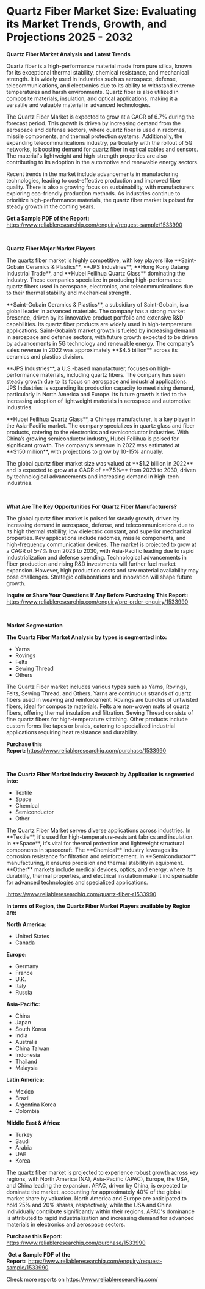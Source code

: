 <p><h1>Quartz Fiber Market Size: Evaluating its Market Trends, Growth, and Projections 2025 - 2032</h1></p><p><strong>Quartz Fiber Market Analysis and Latest Trends</strong></p>
<p><p>Quartz fiber is a high-performance material made from pure silica, known for its exceptional thermal stability, chemical resistance, and mechanical strength. It is widely used in industries such as aerospace, defense, telecommunications, and electronics due to its ability to withstand extreme temperatures and harsh environments. Quartz fiber is also utilized in composite materials, insulation, and optical applications, making it a versatile and valuable material in advanced technologies.</p><p>The Quartz Fiber Market is expected to grow at a CAGR of 6.7% during the forecast period. This growth is driven by increasing demand from the aerospace and defense sectors, where quartz fiber is used in radomes, missile components, and thermal protection systems. Additionally, the expanding telecommunications industry, particularly with the rollout of 5G networks, is boosting demand for quartz fiber in optical cables and sensors. The material's lightweight and high-strength properties are also contributing to its adoption in the automotive and renewable energy sectors.</p><p>Recent trends in the market include advancements in manufacturing technologies, leading to cost-effective production and improved fiber quality. There is also a growing focus on sustainability, with manufacturers exploring eco-friendly production methods. As industries continue to prioritize high-performance materials, the quartz fiber market is poised for steady growth in the coming years.</p></p>
<p><strong>Get a Sample PDF of the Report:&nbsp;</strong> <a href="https://www.reliableresearchiq.com/enquiry/request-sample/1533990?utm_campaign=1870&utm_medium=2&utm_source=Github&utm_content=ia&utm_term=26012025&utm_id=quartz-fiber">https://www.reliableresearchiq.com/enquiry/request-sample/1533990</a></p>
<p>&nbsp;</p>
<p><strong>Quartz Fiber Major Market Players</strong></p>
<p><p>The quartz fiber market is highly competitive, with key players like **Saint-Gobain Ceramics & Plastics**, **JPS Industries**, **Hong Kong Datang Industrial Trade**, and **Hubei Feilihua Quartz Glass** dominating the industry. These companies specialize in producing high-performance quartz fibers used in aerospace, electronics, and telecommunications due to their thermal stability and mechanical strength.</p><p>**Saint-Gobain Ceramics & Plastics**, a subsidiary of Saint-Gobain, is a global leader in advanced materials. The company has a strong market presence, driven by its innovative product portfolio and extensive R&D capabilities. Its quartz fiber products are widely used in high-temperature applications. Saint-Gobain’s market growth is fueled by increasing demand in aerospace and defense sectors, with future growth expected to be driven by advancements in 5G technology and renewable energy. The company’s sales revenue in 2022 was approximately **$4.5 billion** across its ceramics and plastics division.</p><p>**JPS Industries**, a U.S.-based manufacturer, focuses on high-performance materials, including quartz fibers. The company has seen steady growth due to its focus on aerospace and industrial applications. JPS Industries is expanding its production capacity to meet rising demand, particularly in North America and Europe. Its future growth is tied to the increasing adoption of lightweight materials in aerospace and automotive industries.</p><p>**Hubei Feilihua Quartz Glass**, a Chinese manufacturer, is a key player in the Asia-Pacific market. The company specializes in quartz glass and fiber products, catering to the electronics and semiconductor industries. With China’s growing semiconductor industry, Hubei Feilihua is poised for significant growth. The company’s revenue in 2022 was estimated at **$150 million**, with projections to grow by 10-15% annually.</p><p>The global quartz fiber market size was valued at **$1.2 billion in 2022** and is expected to grow at a CAGR of **7.5%** from 2023 to 2030, driven by technological advancements and increasing demand in high-tech industries.</p></p>
<p>&nbsp;</p>
<p><strong>What Are The Key Opportunities For Quartz Fiber Manufacturers?</strong></p>
<p><p>The global quartz fiber market is poised for steady growth, driven by increasing demand in aerospace, defense, and telecommunications due to its high thermal stability, low dielectric constant, and superior mechanical properties. Key applications include radomes, missile components, and high-frequency communication devices. The market is projected to grow at a CAGR of 5-7% from 2023 to 2030, with Asia-Pacific leading due to rapid industrialization and defense spending. Technological advancements in fiber production and rising R&D investments will further fuel market expansion. However, high production costs and raw material availability may pose challenges. Strategic collaborations and innovation will shape future growth.</p></p>
<p><strong>Inquire or Share Your Questions If Any Before Purchasing This Report:</strong> <a href="https://www.reliableresearchiq.com/enquiry/pre-order-enquiry/1533990?utm_campaign=1870&utm_medium=2&utm_source=Github&utm_content=ia&utm_term=26012025&utm_id=quartz-fiber">https://www.reliableresearchiq.com/enquiry/pre-order-enquiry/1533990</a></p>
<p>&nbsp;</p>
<p><strong>Market Segmentation</strong></p>
<p><strong>The Quartz Fiber Market Analysis by types is segmented into:</strong></p>
<p><ul><li>Yarns</li><li>Rovings</li><li>Felts</li><li>Sewing Thread</li><li>Others</li></ul></p>
<p><p>The Quartz Fiber market includes various types such as Yarns, Rovings, Felts, Sewing Thread, and Others. Yarns are continuous strands of quartz fibers used in weaving and reinforcement. Rovings are bundles of untwisted fibers, ideal for composite materials. Felts are non-woven mats of quartz fibers, offering thermal insulation and filtration. Sewing Thread consists of fine quartz fibers for high-temperature stitching. Other products include custom forms like tapes or braids, catering to specialized industrial applications requiring heat resistance and durability.</p></p>
<p><strong>Purchase this Report:&nbsp;</strong><a href="https://www.reliableresearchiq.com/purchase/1533990?utm_campaign=1870&utm_medium=2&utm_source=Github&utm_content=ia&utm_term=26012025&utm_id=quartz-fiber">https://www.reliableresearchiq.com/purchase/1533990</a></p>
<p>&nbsp;</p>
<p><strong>The Quartz Fiber Market Industry Research by Application is segmented into:</strong></p>
<p><ul><li>Textile</li><li>Space</li><li>Chemical</li><li>Semiconductor</li><li>Other</li></ul></p>
<p><p>The Quartz Fiber Market serves diverse applications across industries. In **Textile**, it's used for high-temperature-resistant fabrics and insulation. In **Space**, it's vital for thermal protection and lightweight structural components in spacecraft. The **Chemical** industry leverages its corrosion resistance for filtration and reinforcement. In **Semiconductor** manufacturing, it ensures precision and thermal stability in equipment. **Other** markets include medical devices, optics, and energy, where its durability, thermal properties, and electrical insulation make it indispensable for advanced technologies and specialized applications.</p></p>
<p><a href="https://www.reliableresearchiq.com/quartz-fiber-r1533990?utm_campaign=1870&utm_medium=2&utm_source=Github&utm_content=ia&utm_term=26012025&utm_id=quartz-fiber">&nbsp;https://www.reliableresearchiq.com/quartz-fiber-r1533990</a></p>
<p><strong>In terms of Region, the Quartz Fiber Market Players available by Region are:</strong></p>
<p>
    <p> <strong> North America: </strong>
        <ul>
            <li>United States</li>
            <li>Canada</li>
        </ul>
        </p> 
    <p> <strong> Europe: </strong>
        <ul>
            <li>Germany</li>
            <li>France</li>
            <li>U.K.</li>
            <li>Italy</li>
            <li>Russia</li>
        </ul>
        </p> 
    <p> <strong> Asia-Pacific: </strong>
        <ul>
            <li>China</li>
            <li>Japan</li>
            <li>South Korea</li>
            <li>India</li>
            <li>Australia</li>
            <li>China Taiwan</li>
            <li>Indonesia</li>
            <li>Thailand</li>
            <li>Malaysia</li>
        </ul>
        </p> 
    <p> <strong> Latin America: </strong>
        <ul>
            <li>Mexico</li>
            <li>Brazil</li>
            <li>Argentina Korea</li>
            <li>Colombia</li>
        </ul>
        </p> 
    <p> <strong> Middle East & Africa: </strong>
        <ul>
            <li>Turkey</li>
            <li>Saudi</li>
            <li>Arabia</li>
            <li>UAE</li>
            <li>Korea</li>
        </ul>
    </p>
    </p>
<p><p>The quartz fiber market is projected to experience robust growth across key regions, with North America (NA), Asia-Pacific (APAC), Europe, the USA, and China leading the expansion. APAC, driven by China, is expected to dominate the market, accounting for approximately 40% of the global market share by valuation. North America and Europe are anticipated to hold 25% and 20% shares, respectively, while the USA and China individually contribute significantly within their regions. APAC's dominance is attributed to rapid industrialization and increasing demand for advanced materials in electronics and aerospace sectors.</p></p>
<p><strong>Purchase this Report: </strong><a href="https://www.reliableresearchiq.com/purchase/1533990?utm_campaign=1870&utm_medium=2&utm_source=Github&utm_content=ia&utm_term=26012025&utm_id=quartz-fiber">https://www.reliableresearchiq.com/purchase/1533990</a></p>
<p>&nbsp;<strong>Get a Sample PDF of the Report:&nbsp;&nbsp;</strong><a href="https://www.reliableresearchiq.com/enquiry/request-sample/1533990?utm_campaign=1870&utm_medium=2&utm_source=Github&utm_content=ia&utm_term=26012025&utm_id=quartz-fiber">https://www.reliableresearchiq.com/enquiry/request-sample/1533990</a></p>
<p><strong></strong></p>
<p>Check more reports on <a href="https://www.reliableresearchiq.com/?utm_campaign=1870&utm_medium=2&utm_source=Github&utm_content=ia&utm_term=26012025&utm_id=quartz-fiber">https://www.reliableresearchiq.com/</a></p>